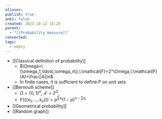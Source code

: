 ```yaml
---
aliases: 
publish: true
anki: false
created: 2023-10-22 18:20
parent:
  - "[[Probability measure]]"
connected: 
tags:
  - empty
---
```

- [[Classical definition of probability]] 
	- $\Omega=\{\omega_1,\ldots,\omega_n\},\:\mathcal{F}=2^\Omega,\:\mathcal{P}(A)=\frac{|A|}n$
	- In finite cases, it is sufficient to define P on unit sets
- [[Bernoulli scheme]]
	- $\Omega=\{0,1\}^n,\:\mathcal{F}=2^\Omega$,
	- $\mathbb{P}(\{(x_1,\ldots,x_n)\})=p^{\sum x_i}(1-p)^{n-\sum x_i}$
- [[Geometrical probability]]
- [[Random graph]]















